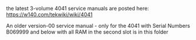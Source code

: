 the latest 3-volume 4041 service manuals are posted here:
https://w140.com/tekwiki/wiki/4041

An older version-00 service manual - only for the 4041 with Serial Numbers B069999 and below with all RAM in the second slot is in this folder 
